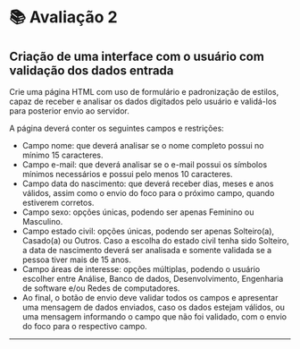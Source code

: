 # 📚 Avaliação 2

## Criação de uma interface com o usuário com validação dos dados entrada


Crie uma página HTML com uso de formulário e padronização de estilos, capaz de receber e analisar os dados digitados pelo usuário e validá-los para posterior envio ao servidor.
 
A página deverá conter os seguintes campos e restrições:

- Campo nome: que deverá analisar se o nome completo possui no mínimo 15 caracteres.
- Campo e-mail: que deverá analisar se o e-mail possui os símbolos mínimos necessários e possui pelo menos 10 caracteres.
- Campo data do nascimento: que deverá receber dias, meses e anos válidos, assim como o envio do foco para o próximo campo, quando estiverem corretos.
- Campo sexo: opções únicas, podendo ser apenas Feminino ou Masculino.
- Campo estado civil: opções únicas, podendo ser apenas Solteiro(a), Casado(a) ou Outros. Caso a escolha do estado civil tenha sido Solteiro, a data de nascimento deverá ser analisada e somente validada se a pessoa tiver mais de 15 anos.
- Campo áreas de interesse: opções múltiplas, podendo o usuário escolher entre Análise, Banco de dados, Desenvolvimento, Engenharia de software e/ou Redes de computadores.
- Ao final, o botão de envio deve validar todos os campos e apresentar uma mensagem de dados enviados, caso os dados estejam válidos, ou uma mensagem informando o campo que não foi validado, com o envio do foco para o respectivo campo.

---
